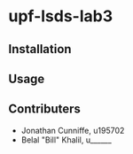 # upf-lsds-lab3
## Installation

## Usage

## Contributers
* Jonathan Cunniffe, u195702
* Belal "Bill" Khalil, u______